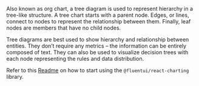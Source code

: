 Also known as org chart, a tree diagram is used to represent hierarchy in a tree-like structure. A tree chart starts with a parent node. Edges, or lines, connect to nodes to represent the relationship between them. Finally, leaf nodes are members that have no child nodes.

Tree diagrams are best used to show hierarchy and relationship between entities. They don’t require any metrics – the information can be entirely composed of text. They can also be used to visualize decision trees with each node representing the rules and data distribution.

Refer to this [Readme](https://github.com/microsoft/fluentui/blob/master/packages/react-charting/README.md) on how to start using the `@fluentui/react-charting` library.

